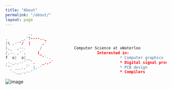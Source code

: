 ```yaml
---
title: "About"
permalink: "/about/"
layout: page
---
```


```cpp
          .,
.      _,'f----.._
|\ ,-'"/  |     ,'
|,_  ,--.      /              Computer Science at uWaterloo
/,-. ,'`.     (_                        Interested in:
f  o|  o|__     "`-.                              * Computer graphics
,-._.,--'_ `.   _.,-`                             * Digital signal processing and synthesis
`"' ___.,'` j,-'                                  * PCB design
  `-.__.,--'                                      * Compilers
```

![image](https://user-images.githubusercontent.com/53409587/233295073-aa6d031e-b5c8-40ab-bd40-e1935a6d2408.png)

